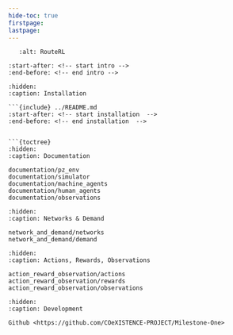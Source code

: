 ```yaml
---
hide-toc: true
firstpage:
lastpage:
---
```


```{figure} _static/two_route_graphic.png
   :alt: RouteRL
```

```{include} ../README.md
:start-after: <!-- start intro -->
:end-before: <!-- end intro -->
```

```{toctree}
:hidden:
:caption: Installation

```{include} ../README.md
:start-after: <!-- start installation  -->
:end-before: <!-- end installation  -->
```

```

```{toctree}
:hidden:
:caption: Documentation

documentation/pz_env
documentation/simulator
documentation/machine_agents
documentation/human_agents
documentation/observations
```

```{toctree}
:hidden:
:caption: Networks & Demand

network_and_demand/networks
network_and_demand/demand
```

```{toctree}
:hidden:
:caption: Actions, Rewards, Observations

action_reward_observation/actions
action_reward_observation/rewards
action_reward_observation/observations
```

```{toctree}
:hidden:
:caption: Development

Github <https://github.com/COeXISTENCE-PROJECT/Milestone-One>
```